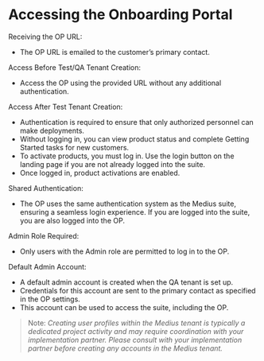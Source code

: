 # Accessing the Onboarding Portal

Receiving the OP URL:
*	The OP URL is emailed to the customer’s primary contact.

Access Before Test/QA Tenant Creation:
*	Access the OP using the provided URL without any additional authentication.

Access After Test Tenant Creation:
*	Authentication is required to ensure that only authorized personnel can make deployments.
*	Without logging in, you can view product status and complete Getting Started tasks for new customers.
*	To activate products, you must log in. Use the login button on the landing page if you are not already logged into the suite.
*	Once logged in, product activations are enabled.

Shared Authentication:
*	The OP uses the same authentication system as the Medius suite, ensuring a seamless login experience. If you are logged into the suite, you are also logged into the OP.

Admin Role Required:
*	Only users with the Admin role are permitted to log in to the OP.

Default Admin Account:
*	A default admin account is created when the QA tenant is set up.
*	Credentials for this account are sent to the primary contact as specified in the OP settings.
*	This account can be used to access the suite, including the OP.
> Note: *Creating user profiles within the Medius tenant is typically a dedicated project activity and may require coordination with your implementation partner. Please consult with your implementation partner before creating any accounts in the Medius tenant.*
